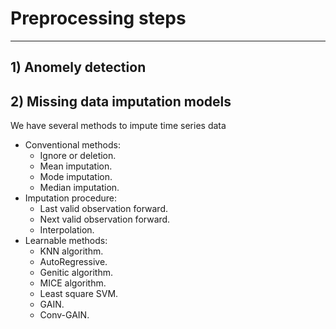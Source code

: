# Preprocessing steps
------
## 1) Anomely detection 


## 2) Missing data imputation models
We have several methods to impute time series data
- Conventional methods:
  - Ignore or deletion.
  - Mean imputation.
  - Mode imputation.
  - Median imputation.
- Imputation procedure:
  - Last valid observation forward.
  - Next valid observation forward.
  - Interpolation.
- Learnable methods:
  - KNN algorithm.
  - AutoRegressive.
  - Genitic algorithm.
  - MICE algorithm.
  - Least square SVM.
  - GAIN.
  - Conv-GAIN.
